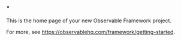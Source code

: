 # .

This is the home page of your new Observable Framework project.

For more, see <https://observablehq.com/framework/getting-started>.
